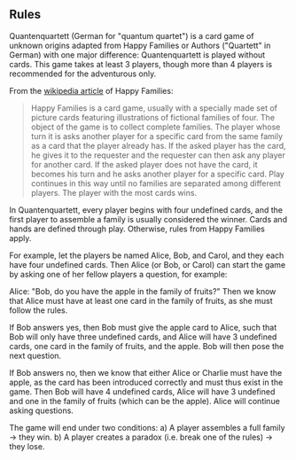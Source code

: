## Rules

Quantenquartett (German for "quantum quartet") is a card game of unknown origins adapted from Happy Families or Authors ("Quartett" in German) with one major difference: Quantenquartett is played without cards. This game takes at least 3 players, though more than 4 players is recommended for the adventurous only.

From the [wikipedia article](https://en.wikipedia.org/wiki/Happy_Families) of Happy Families:

>Happy Families is a card game, usually with a specially made set of picture cards featuring illustrations of fictional families of four. The object of the game is to collect complete families. The player whose turn it is asks another player for a specific card from the same family as a card that the player already has. If the asked player has the card, he gives it to the requester and the requester can then ask any player for another card. If the asked player does not have the card, it becomes his turn and he asks another player for a specific card. Play continues in this way until no families are separated among different players. The player with the most cards wins.

In Quantenquartett, every player begins with four undefined cards, and the first player to assemble a family is usually considered the winner. Cards and hands are defined through play. Otherwise, rules from Happy Families apply.

For example, let the players be named Alice, Bob, and Carol, and they each have four undefined cards. Then Alice (or Bob, or Carol) can start the game by asking one of her fellow players a question, for example:

Alice: "Bob, do you have the apple in the family of fruits?"
Then we know that Alice must have at least one card in the family of fruits, as she must follow the rules.

If Bob answers yes, then Bob must give the apple card to Alice, such that Bob will only have three undefined cards, and Alice will have 3 undefined cards, one card in the family of fruits, and the apple. Bob will then pose the next question.

If Bob answers no, then we know that either Alice or Charlie must have the apple, as the card has been introduced correctly and must thus exist in the game. Then Bob will have 4 undefined cards, Alice will have 3 undefined and one in the family of fruits (which can be the apple). Alice will continue asking questions.

The game will end under two conditions:
a) A player assembles a full family -> they win.
b) A player creates a paradox (i.e. break one of the rules) -> they lose.
